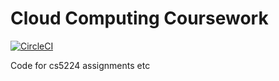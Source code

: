 # Cloud Computing Coursework

[![CircleCI](https://circleci.com/gh/ZY-Ang/cloud-computing-cw.svg?style=svg&circle-token=8db0282e543bc31c747c41d9b46970129e335410)](https://circleci.com/gh/ZY-Ang/cloud-computing-cw)

Code for cs5224 assignments etc
